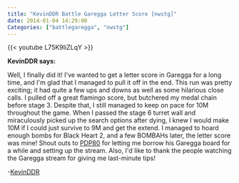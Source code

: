```yaml
---
title: "KevinDDR Battle Garegga Letter Score [nwstg]"
date: 2014-01-04 14:29:00
Categories: ["battlegaregga", "nwstg"]
---
```


{{< youtube L75K9IiZLqY >}}

**KevinDDR says:**

Well, I finally did it! I've wanted to get a letter score in Garegga for a long time, and I'm glad that I managed to pull it off in the end. This run was pretty exciting; it had quite a few ups and downs as well as some hilarious close calls. I pulled off a great flamingo score, but butchered my medal chain before stage 3. Despite that, I still managed to keep on pace for 10M throughout the game. When I passed the stage 6 turret wall and miraculously picked up the search options after dying, I knew I would make 10M if I could just survive to 9M and get the extend. I managed to hoard enough bombs for Black Heart 2, and a few BOMBAHs later, the letter score was mine! Shout outs to [PDP80](http://twitch.tv/pdp80) for letting me borrow his Garegga board for a while and setting up the stream. Also, I'd like to thank the people watching the Garegga stream for giving me last-minute tips!

-[KevinDDR](https://twitter.com/KevinDDR)

